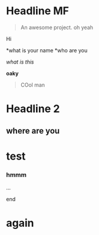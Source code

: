 # Headline MF

> An awesome project. oh yeah

Hi

*what is your name
*who are you

*what is this*


**oaky**

> COol man

# Headline 2

## where are you

# test

### hmmm


...

end


# again